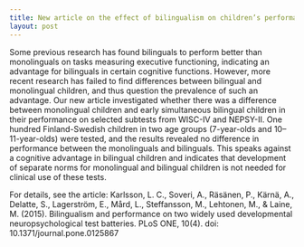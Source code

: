 ```yaml
---
title: New article on the effect of bilingualism on children’s performance on two widely used neuropsychological tests
layout: post
---
```


Some previous research has found bilinguals to perform better than monolinguals on tasks measuring executive functioning, indicating an advantage for bilinguals in certain cognitive functions. However, more recent research has failed to find differences between bilingual and monolingual children, and thus question the prevalence of such an advantage. Our new article investigated whether there was a difference between monolingual children and early simultaneous bilingual children in their performance on selected subtests from WISC-IV and NEPSY-II. One hundred Finland-Swedish children in two age groups (7-year-olds and 10–11-year-olds) were tested, and the results revealed no difference in performance between the monolinguals and bilinguals. This speaks against a cognitive advantage in bilingual children and indicates that development of separate norms for monolingual and bilingual children is not needed for clinical use of these tests.

For details, see the article: Karlsson, L. C., Soveri, A., Räsänen, P., Kärnä, A., Delatte, S., Lagerström, E., Mård, L., Steffansson, M., Lehtonen, M., & Laine, M. (2015). Bilingualism and performance on two widely used developmental neuropsychological test batteries. PLoS ONE, 10(4). doi: 10.1371/journal.pone.0125867
